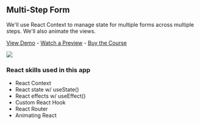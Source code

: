 ## Multi-Step Form

We'll use React Context to manage state for multiple forms across multiple steps. We'll also animate the views. 

[View Demo](https://9lrdz.csb.app/) - [Watch a Preview](https://learn.chrisoncode.io/courses/make-20-react-apps/325871-12-multi-step-form/929787-00-multi-step-form-preview) - [Buy the Course](https://20ReactApps.com/?utm_source=github.com&utm_medium=readme)

[![](https://scotch-res.cloudinary.com/video/upload/vs_50,dl_200,e_loop/v1592352064/12-multi-step-form_upxoym.gif)](https://learn.chrisoncode.io/courses/make-20-react-apps/325871-12-multi-step-form/929787-00-multi-step-form-preview)

### React skills used in this app

- React Context
- React state w/ useState()
- React effects w/ useEffect()
- Custom React Hook
- React Router
- Animating React
